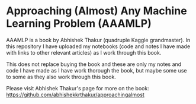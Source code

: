 # Approaching (Almost) Any Machine Learning Problem (AAAMLP)

AAAMLP is a book by Abhishek Thakur (quadruple Kaggle grandmaster). In this repository I have uploaded my notebooks (code and notes I have made with links to other relevant articles) as I work through this book. 

This does not replace buying the book and these are only my notes and code I have made as I have work thorough the book, but maybe some use to some as they also work through this book. 

Please visit Abhishek Thakur's page for more on the book: https://github.com/abhishekkrthakur/approachingalmost
